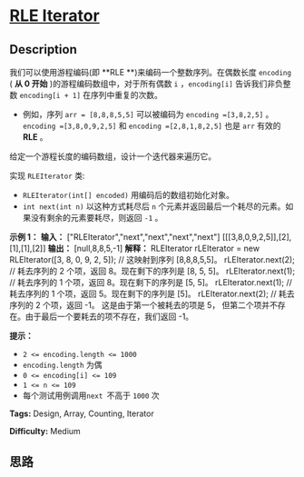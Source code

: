 # [RLE Iterator][title]

## Description

我们可以使用游程编码(即  **RLE  **)来编码一个整数序列。在偶数长度 `encoding` ( **从 0 开始**
)的游程编码数组中，对于所有偶数 `i` ，`encoding[i]` 告诉我们非负整数 `encoding[i + 1]` 在序列中重复的次数。

  * 例如，序列 `arr = [8,8,8,5,5]` 可以被编码为 `encoding =[3,8,2,5]` 。`encoding =[3,8,0,9,2,5]` 和 `encoding =[2,8,1,8,2,5]` 也是 `arr` 有效的 **RLE** 。

给定一个游程长度的编码数组，设计一个迭代器来遍历它。

实现 `RLEIterator` 类:

  * `RLEIterator(int[] encoded)` 用编码后的数组初始化对象。
  * `int next(int n)` 以这种方式耗尽后 `n` 个元素并返回最后一个耗尽的元素。如果没有剩余的元素要耗尽，则返回 `-1` 。



**示例 1：**
            **输入：** ["RLEIterator","next","next","next","next"]    [[[3,8,0,9,2,5]],[2],[1],[1],[2]]    **输出：** [null,8,8,5,-1]    **解释：**    RLEIterator rLEIterator = new RLEIterator([3, 8, 0, 9, 2, 5]); // 这映射到序列 [8,8,8,5,5]。    rLEIterator.next(2); // 耗去序列的 2 个项，返回 8。现在剩下的序列是 [8, 5, 5]。    rLEIterator.next(1); // 耗去序列的 1 个项，返回 8。现在剩下的序列是 [5, 5]。    rLEIterator.next(1); // 耗去序列的 1 个项，返回 5。现在剩下的序列是 [5]。    rLEIterator.next(2); // 耗去序列的 2 个项，返回 -1。 这是由于第一个被耗去的项是 5，    但第二个项并不存在。由于最后一个要耗去的项不存在，我们返回 -1。    



**提示：**

  * `2 <= encoding.length <= 1000`
  * `encoding.length` 为偶
  * `0 <= encoding[i] <= 109`
  * `1 <= n <= 109`
  * 每个测试用例调用`next `不高于 `1000` 次 


**Tags:** Design, Array, Counting, Iterator

**Difficulty:** Medium

## 思路

[title]: https://leetcode-cn.com/problems/rle-iterator

